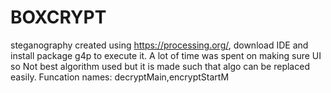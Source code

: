 # BOXCRYPT
steganography
created using https://processing.org/, download IDE and install package g4p to execute it.
A lot of time was spent on making sure UI so Not best algorithm used but it is made such that algo can be replaced easily. Funcation names: decryptMain,encryptStartM

